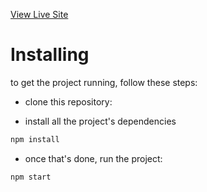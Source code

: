 [View Live Site](https://game-details.netlify.app/)


# Installing
to get the project running, follow these steps:

- clone this repository:

- install all the project's dependencies
``` html
npm install
```
- once  that's done, run the project:

```html
npm start
```
